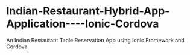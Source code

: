 # Indian-Restaurant-Hybrid-App-Application----Ionic-Cordova
An Indian Restaurant Table Reservation App using Ionic Framework and Cordova 

